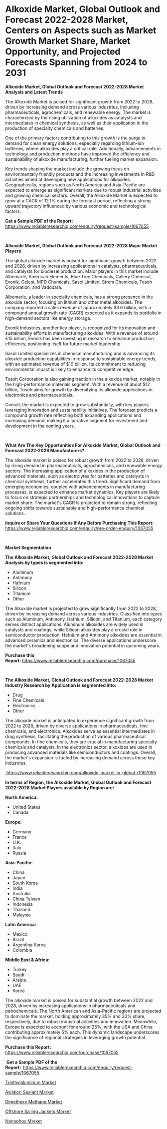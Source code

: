 <p><h1>Alkoxide Market, Global Outlook and Forecast 2022-2028 Market, Centers on Aspects such as Market Growth Market Share, Market Opportunity, and Projected Forecasts Spanning from 2024 to 2031</h1></p><p><strong>Alkoxide Market, Global Outlook and Forecast 2022-2028 Market Analysis and Latest Trends</strong></p>
<p><p>The Alkoxide Market is poised for significant growth from 2022 to 2028, driven by increasing demand across various industries, including pharmaceuticals, agrochemicals, and renewable energy. The market is characterized by the rising utilization of alkoxides as catalysts and intermediates in chemical synthesis, as well as their application in the production of specialty chemicals and batteries. </p><p>One of the primary factors contributing to this growth is the surge in demand for clean energy solutions, especially regarding lithium-ion batteries, where alkoxides play a critical role. Additionally, advancements in technology and production methods have improved the efficiency and sustainability of alkoxide manufacturing, further fueling market expansion.</p><p>Key trends shaping the market include the growing focus on environmentally friendly products and the increasing investments in R&D activities aimed at developing new applications for alkoxides. Geographically, regions such as North America and Asia-Pacific are expected to emerge as significant markets due to robust industrial activities and growing chemical sectors. Overall, the Alkoxide Market is expected to grow at a CAGR of 12.1% during the forecast period, reflecting a strong upward trajectory influenced by various economic and technological factors.</p></p>
<p><strong>Get a Sample PDF of the Report:&nbsp;</strong> <a href="https://www.reliableresearchiq.com/enquiry/request-sample/1067055">https://www.reliableresearchiq.com/enquiry/request-sample/1067055</a></p>
<p>&nbsp;</p>
<p><strong>Alkoxide Market, Global Outlook and Forecast 2022-2028 Major Market Players</strong></p>
<p><p>The global alkoxide market is poised for significant growth between 2022 and 2028, driven by increasing applications in catalysts, pharmaceuticals, and catalysts for biodiesel production. Major players in this market include Albemarle, American Elements, Blue Tree Chemicals, Callery Chemical, Evonik, Gelest, MPD Chemicals, Sasol Limited, Strem Chemicals, Tosoh Corporation, and Vadodara. </p><p>Albemarle, a leader in specialty chemicals, has a strong presence in the alkoxide sector, focusing on lithium and other metal alkoxides. The company reported a sales revenue of approximately $3.6 billion, with a compound annual growth rate (CAGR) expected as it expands its portfolio in high-demand sectors like energy storage.</p><p>Evonik Industries, another key player, is recognized for its innovation and sustainability efforts in manufacturing alkoxides. With a revenue of around €15 billion, Evonik has been investing in research to enhance production efficiency, positioning itself for future market leadership.</p><p>Sasol Limited specializes in chemical manufacturing and is advancing its alkoxide production capabilities in response to sustainable energy trends, with an estimated revenue of $10 billion. Its commitment to reducing environmental impact is likely to enhance its competitive edge.</p><p>Tosoh Corporation is also gaining traction in the alkoxide market, notably in the high-performance materials segment. With a revenue of about $12 billion, Tosoh aims for growth by diversifying its alkoxide applications in electronics and pharmaceuticals.</p><p>Overall, the market is expected to grow substantially, with key players leveraging innovation and sustainability initiatives. The forecast predicts a compound growth rate reflecting both expanding applications and increasing demand, making it a lucrative segment for investment and development in the coming years.</p></p>
<p>&nbsp;</p>
<p><strong>What Are The Key Opportunities For Alkoxide Market, Global Outlook and Forecast 2022-2028 Manufacturers?</strong></p>
<p><p>The alkoxide market is poised for robust growth from 2022 to 2028, driven by rising demand in pharmaceuticals, agrochemicals, and renewable energy sectors. The increasing application of alkoxides in the production of advanced materials, such as electrolytes for batteries and catalysts in chemical synthesis, further accelerates this trend. Significant demand from emerging economies, coupled with advancements in manufacturing processes, is expected to enhance market dynamics. Key players are likely to focus on strategic partnerships and technological innovations to capture market share. The market's CAGR is projected to remain strong, reflecting ongoing shifts towards sustainable and high-performance chemical solutions.</p></p>
<p><strong>Inquire or Share Your Questions If Any Before Purchasing This Report:</strong> <a href="https://www.reliableresearchiq.com/enquiry/pre-order-enquiry/1067055">https://www.reliableresearchiq.com/enquiry/pre-order-enquiry/1067055</a></p>
<p>&nbsp;</p>
<p><strong>Market Segmentation</strong></p>
<p><strong>The Alkoxide Market, Global Outlook and Forecast 2022-2028 Market Analysis by types is segmented into:</strong></p>
<p><ul><li>Aluminum</li><li>Antimony</li><li>Hafnium</li><li>Silicon</li><li>Titanium</li><li>Other</li></ul></p>
<p><p>The Alkoxide market is projected to grow significantly from 2022 to 2028, driven by increasing demand across various industries. Classified into types such as Aluminum, Antimony, Hafnium, Silicon, and Titanium, each category serves distinct applications. Aluminum alkoxides are widely used in catalysts and coatings, while Silicon alkoxides play a crucial role in semiconductor production. Hafnium and Antimony alkoxides are essential in advanced ceramics and electronics. The diverse applications underscore the market's broadening scope and innovation potential in upcoming years.</p></p>
<p><strong>Purchase this Report:&nbsp;</strong><a href="https://www.reliableresearchiq.com/purchase/1067055">https://www.reliableresearchiq.com/purchase/1067055</a></p>
<p>&nbsp;</p>
<p><strong>The Alkoxide Market, Global Outlook and Forecast 2022-2028 Market Industry Research by Application is segmented into:</strong></p>
<p><ul><li>Drug</li><li>Fine Chemicals</li><li>Electronics</li><li>Other</li></ul></p>
<p><p>The alkoxide market is anticipated to experience significant growth from 2022 to 2028, driven by diverse applications in pharmaceuticals, fine chemicals, and electronics. Alkoxides serve as essential intermediates in drug synthesis, facilitating the production of various pharmaceutical compounds. In fine chemicals, they are crucial in manufacturing specialty chemicals and catalysts. In the electronics sector, alkoxides are used in producing advanced materials like semiconductors and coatings. Overall, the market's expansion is fueled by increasing demand across these key industries.</p></p>
<p><a href="https://www.reliableresearchiq.com/alkoxide-market-in-global-r1067055">&nbsp;https://www.reliableresearchiq.com/alkoxide-market-in-global-r1067055</a></p>
<p><strong>In terms of Region, the Alkoxide Market, Global Outlook and Forecast 2022-2028 Market Players available by Region are:</strong></p>
<p>
    <p> <strong> North America: </strong>
        <ul>
            <li>United States</li>
            <li>Canada</li>
        </ul>
        </p> 
    <p> <strong> Europe: </strong>
        <ul>
            <li>Germany</li>
            <li>France</li>
            <li>U.K.</li>
            <li>Italy</li>
            <li>Russia</li>
        </ul>
        </p> 
    <p> <strong> Asia-Pacific: </strong>
        <ul>
            <li>China</li>
            <li>Japan</li>
            <li>South Korea</li>
            <li>India</li>
            <li>Australia</li>
            <li>China Taiwan</li>
            <li>Indonesia</li>
            <li>Thailand</li>
            <li>Malaysia</li>
        </ul>
        </p> 
    <p> <strong> Latin America: </strong>
        <ul>
            <li>Mexico</li>
            <li>Brazil</li>
            <li>Argentina Korea</li>
            <li>Colombia</li>
        </ul>
        </p> 
    <p> <strong> Middle East & Africa: </strong>
        <ul>
            <li>Turkey</li>
            <li>Saudi</li>
            <li>Arabia</li>
            <li>UAE</li>
            <li>Korea</li>
        </ul>
    </p>
    </p>
<p><p>The alkoxide market is poised for substantial growth between 2022 and 2028, driven by increasing applications in pharmaceuticals and petrochemicals. The North American and Asia-Pacific regions are projected to dominate the market, holding approximately 35% and 30% share, respectively, due to robust industrial activities and innovation. Meanwhile, Europe is expected to account for around 25%, with the USA and China contributing approximately 5% each. This dynamic landscape underscores the significance of regional strategies in leveraging growth potential.</p></p>
<p><strong>Purchase this Report: </strong><a href="https://www.reliableresearchiq.com/purchase/1067055">https://www.reliableresearchiq.com/purchase/1067055</a></p>
<p>&nbsp;<strong>Get a Sample PDF of the Report:&nbsp;&nbsp;</strong><a href="https://www.reliableresearchiq.com/enquiry/request-sample/1067055">https://www.reliableresearchiq.com/enquiry/request-sample/1067055</a></p>
<p><strong></strong></p>
<p><p><a href="https://www.linkedin.com/pulse/global-triethylaluminum-market-size-expected-reach-cagr-63-dj8we?trackingId=E9Thrq5wTjO5tiOuSgEvJQ%3D%3D">Triethylaluminum Market</a></p><p><a href="https://issuu.com/reportprime-2/docs/aviation-sealant-market-size-2030.p_12e097de8dabf6">Aviation Sealant Market</a></p><p><a href="https://issuu.com/reportprime-2/docs/dimethoxy-methane-market-size-2030._434187cc1f17a9">Dimethoxy Methane Market</a></p><p><a href="https://medium.com/@theomorar08/the-offshore-sailing-jackets-market-research-report-provides-an-in-depth-and-up-to-date-analysis-80b9347df221">Offshore Sailing Jackets Market</a></p><p><a href="https://medium.com/@williambatz1907/this-report-aims-to-provide-a-comprehensive-presentation-of-the-global-market-for-nanophox-with-16a16e522a5e">Nanophox Market</a></p></p>